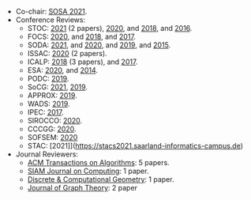 
- Co-chair: [SOSA 2021](https://www.siam.org/conferences/cm/conference/sosa21).
- Conference Reviews: 
    - STOC:  [2021](http://acm-stoc.org/stoc2021/) (2 papers), [2020](http://acm-stoc.org/stoc2020/), and [2018](http://acm-stoc.org/stoc2018/), and  [2016](http://acm-stoc.org/stoc2016/).
    - FOCS: [2020](https://focs2020.cs.duke.edu), and [2018](https://www.irif.fr/~focs2018/), and  [2017](http://focs17.simons.berkeley.edu/).
    - SODA: [2021](https://www.siam.org/conferences/cm/conference/soda21), and [2020](https://www.siam.org/Conferences/CM/Conference/soda20), and [2019](https://www.siam.org/conferences/CM/Main/soda19), and [2015](http://www.siam.org/meetings/da15/).
    - ISSAC: [2020](https://issac-conference.org/2020/) (2 papers).
    - ICALP:  [2018](https://iuuk.mff.cuni.cz/~icalp2018/) (3 papers), and [2017](http://icalp17.mimuw.edu.pl/).
    - ESA: [2020](http://algo2020.di.unipi.it/ESA2020/index.html), and [2014](http://algo2014.ii.uni.wroc.pl/). 
    - PODC: [2019](https://www.podc.org).
    - SoCG: [2021](https://cse.buffalo.edu/socg21/socg.html), [2019](http://eecs.oregonstate.edu/socg19/).
    - APPROX: [2019](https://eatcs.org/index.php/component/content/article/1-news/2804-approx-2019-call-for-papers).
    - WADS: [2019](http://www.wads.org).
    - IPEC: [2017](https://algo2017.ac.tuwien.ac.at/ipec/).
    - SIROCCO: [2020](https://sirocco2020.cs.uni-paderborn.de/index.html).
    - CCCGG: [2020](http://vga.usask.ca/cccg2020/).
    - SOFSEM: [2020](https://cyprusconferences.org/sofsem2020/)
    - STAC: [2021]](https://stacs2021.saarland-informatics-campus.de)
-  Journal Reviewers: 
    - [ACM Transactions on Algorithms](http://talg.acm.org/): 5 papers.
    - [SIAM Journal on Computing](https://www.siam.org/publications/journals/siam-journal-on-computing-sicomp): 1 paper.
    - [Discrete & Computational Geometry](https://www.springer.com/journal/454): 1 paper.
    - [Journal of Graph Theory](https://onlinelibrary.wiley.com/journal/10970118): 2 paper
    
